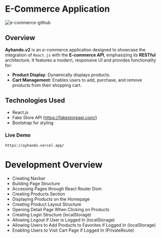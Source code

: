 # E-Commerce Application

![e-commerce-github](https://github.com/ayhanmetin/ayhando.v2/assets/108268012/9c115fda-98ab-4c30-a93a-d2d322cc06b4)


## Overview

**Ayhando.v2** is an e-commerce application designed to showcase the integration of `React.js` with the  **E-commerce API**, emphasizing its **RESTful** architecture. It features a modern, responsive UI and provides functionality for:
- **Product Display**: Dynamically displays products.
- **Cart Management**: Enables users to add, purchase, and remove products from their shopping cart.


## Technologies Used

- React.js
- Fake Store API (https://fakestoreapi.com/)
- Bootstrap for styling

### Live Demo

```
https://ayhando.vercel.app/
```
# Development Overview
- Creating Navbar
- Building Page Structure
- Accessing Pages through React Router Dom
- Creating Products Section
- Displaying Products on the Homepage
- Creating Product Layout Structure
- Opening Detail Page When Clicking on Products
- Creating Login Structure (localStorage)
- Allowing Logout if User is Logged In (localStorage)
- Allowing Users to Add Products to Favorites if Logged In (localStorage)
- Enabling Users to Visit Cart Page if Logged In (PrivateRoute)
